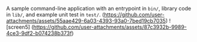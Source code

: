 A sample command-line application with an entrypoint in `bin/`, library code
in `lib/`, and example unit test in `test/`.
(https://github.com/user-attachments/assets/55aae429-6a03-4393-93a0-7bed19cb7035) ![screen5]
(https://github.com/user-attachments/assets/87c3932b-9989-4ce3-9df2-b074238b373f)
 
 
